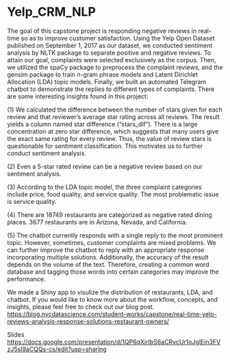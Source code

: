 # Yelp_CRM_NLP
The goal of this capstone project is responding negative reviews in real-time so as to improve customer satisfaction. 
Using the Yelp Open Dataset published on September 1, 2017 as our dataset, we conducted sentiment analysis by NLTK package to separate positive and negative reviews. To attain our goal, complaints were selected exclusively as the corpus. Then, we utilized the spaCy package to preprocess the complaint reviews, and the gensim package to train n-gram phrase models and Latent Dirichlet Allocation (LDA) topic models. Finally, we built an automated Telegram chatbot to demonstrate the replies to different types of complaints. There are some interesting insights found in this project:

(1) We calculated the difference between the number of stars given for each review and that reviewer’s average star rating across all reviews. The result yields a column named star difference (“stars_dif”). There is a large concentration at zero star difference, which suggests that many users give the exact same rating for every review. Thus, the value of review stars is questionable for sentiment classification. This motivates us to further conduct sentiment analysis.

(2) Even a 5-star rated review can be a negative review based on our sentiment analysis.

(3) According to the LDA topic model, the three complaint categories include price, food quality, and service quality. The most problematic issue is service quality.

(4) There are 18749 restaurants are categorized as negative rated dining places. 3677 restaurants are in Arizona, Nevada, and California.

(5) The chatbot currently responds with a single reply to the most prominent topic. However, sometimes, customer complaints are mixed problems. We can further improve the chatbot to reply with an appropriate response incorporating multiple solutions. Additionally, the accuracy of the result depends on the volume of the text. Therefore, creating a common word database and tagging those words into certain categories may improve the performance.

We made a Shiny app to visulize the distribution of restaurants, LDA, and chatbot. If you would like to know more about the workflow, concepts, and insights, please feel free to check out our blog post. https://blog.nycdatascience.com/student-works/capstone/real-time-yelp-reviews-analysis-response-solutions-restaurant-owners/

Slides
https://docs.google.com/presentation/d/1QP6qXirIbS6aCRvcUr1oJglEin3FVzJ5sI9aCQQs-cs/edit?usp=sharing
